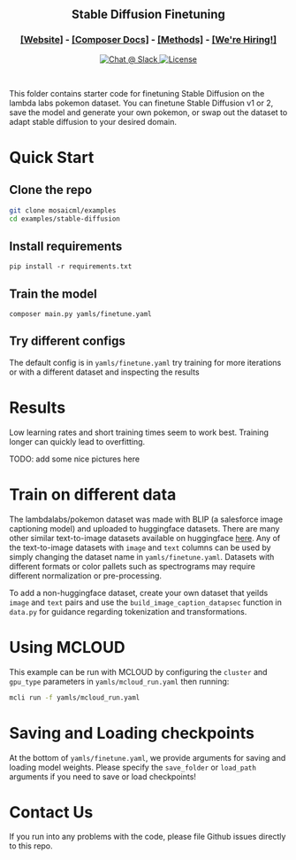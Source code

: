 

<h2><p align="center">Stable Diffusion Finetuning</p></h2>

<h3><p align='center'>
<a href="https://www.mosaicml.com">[Website]</a>
- <a href="https://docs.mosaicml.com/">[Composer Docs]</a>
- <a href="https://docs.mosaicml.com/en/stable/method_cards/methods_overview.html">[Methods]</a>
- <a href="https://www.mosaicml.com/team">[We're Hiring!]</a>
</p></h3>

<p align="center">
    <a href="https://join.slack.com/t/mosaicml-community/shared_invite/zt-w0tiddn9-WGTlRpfjcO9J5jyrMub1dg">
        <img alt="Chat @ Slack" src="https://img.shields.io/badge/slack-chat-2eb67d.svg?logo=slack">
    </a>
    <a href="https://github.com/mosaicml/examples/blob/main/LICENSE">
        <img alt="License" src="https://img.shields.io/badge/License-Apache%202.0-green.svg?logo=slack">
    </a>
</p>
<br />

This folder contains starter code for finetuning Stable Diffusion on the lambda labs pokemon dataset. You can finetune Stable Diffusion v1 or 2, save the model and generate your own pokemon, or swap out the dataset to adapt stable diffusion to your desired domain.


# Quick Start

## Clone the repo
```bash
git clone mosaicml/examples
cd examples/stable-diffusion
```
## Install requirements

```
pip install -r requirements.txt 
```
## Train the model
```
composer main.py yamls/finetune.yaml
```
## Try different configs
The default config is in `yamls/finetune.yaml`
try training for more iterations or with a different dataset and inspecting the results

# Results
Low learning rates and short training times seem to work best. Training longer can quickly lead to overfitting.

TODO: add some nice pictures here



# Train on different data
The lambdalabs/pokemon dataset was made with BLIP (a salesforce image captioning model) and uploaded to huggingface datasets. There are many other similar text-to-image datasets available on huggingface [here](https://huggingface.co/datasets?task_categories=task_categories:text-to-image). Any of the text-to-image datasets with `image` and `text` columns can be used by simply changing the dataset name in `yamls/finetune.yaml`. Datasets with different formats or color pallets such as spectrograms may require different normalization or pre-processing.

To add a non-huggingface dataset, create your own dataset that yeilds `image` and `text` pairs and use the `build_image_caption_datapsec` function in `data.py` for guidance regarding tokenization and transformations. 

# Using MCLOUD
This example can be run with MCLOUD by configuring the `cluster` and `gpu_type` parameters in `yamls/mcloud_run.yaml` then running:

```bash
mcli run -f yamls/mcloud_run.yaml
```

# Saving and Loading checkpoints

At the bottom of `yamls/finetune.yaml`, we provide arguments for saving and loading model weights. Please specify the `save_folder` or `load_path` arguments if you need to save or load checkpoints!

# Contact Us
If you run into any problems with the code, please file Github issues directly to this repo.
